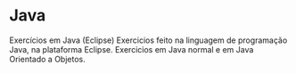 # Java
Exercícios em Java (Eclipse)
Exercicios feito na linguagem de programação Java, na plataforma Eclipse.
Exercicios em Java normal e em Java Orientado a Objetos.
